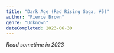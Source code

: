 ```yaml
---
title: "Dark Age (Red Rising Saga, #5)"
author: "Pierce Brown"
genre: "Unknown"
dateCompleted: 2023-06-30
---
```


*Read sometime in 2023*

